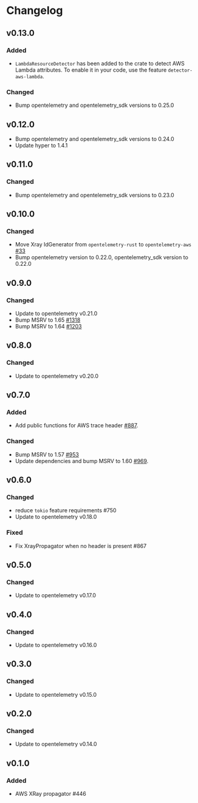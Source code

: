 # Changelog

## v0.13.0

### Added

- `LambdaResourceDetector` has been added to the crate to detect AWS Lambda attributes. To enable it in your code, use the feature `detector-aws-lambda`.

### Changed

- Bump opentelemetry and opentelemetry_sdk versions to 0.25.0

## v0.12.0

- Bump opentelemetry and opentelemetry_sdk versions to 0.24.0
- Update hyper to 1.4.1

## v0.11.0

### Changed

-  Bump opentelemetry and opentelemetry_sdk versions to 0.23.0

## v0.10.0

### Changed

- Move Xray IdGenerator from `opentelemetry-rust` to `opentelemetry-aws` [#33](https://github.com/open-telemetry/opentelemetry-rust-contrib/pull/33)
- Bump opentelemetry version to 0.22.0, opentelemetry_sdk version to 0.22.0

## v0.9.0

### Changed

- Update to opentelemetry v0.21.0
- Bump MSRV to 1.65 [#1318](https://github.com/open-telemetry/opentelemetry-rust/pull/1318)
- Bump MSRV to 1.64 [#1203](https://github.com/open-telemetry/opentelemetry-rust/pull/1203)

## v0.8.0

### Changed

- Update to opentelemetry v0.20.0

## v0.7.0

### Added

- Add public functions for AWS trace header [#887](https://github.com/open-telemetry/opentelemetry-rust/pull/887).

### Changed

- Bump MSRV to 1.57 [#953](https://github.com/open-telemetry/opentelemetry-rust/pull/953)
- Update dependencies and bump MSRV to 1.60 [#969](https://github.com/open-telemetry/opentelemetry-rust/pull/969).

## v0.6.0

### Changed

- reduce `tokio` feature requirements #750
- Update to opentelemetry v0.18.0

### Fixed

- Fix XrayPropagator when no header is present #867

## v0.5.0

### Changed

- Update to opentelemetry v0.17.0

## v0.4.0

### Changed

- Update to opentelemetry v0.16.0

## v0.3.0

### Changed

- Update to opentelemetry v0.15.0

## v0.2.0

### Changed

- Update to opentelemetry v0.14.0

## v0.1.0

### Added

- AWS XRay propagator #446
